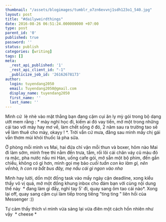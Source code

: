 ```yaml
---
thumbnail: "/assets/blogimages/tumblr_o7zn6evvnj1sdh123o1_540.jpg"
layout: post
title: "#dailyweirdthings"
date: 2016-08-26 06:51:24.000000000 +07:00
type: post
parent_id: '0'
published: true
password: ''
status: publish
categories: [writing]
tags: []
meta:
  _rest_api_published: '1'
  _rest_api_client_id: "-1"
  _publicize_job_id: '26162678173'
author:
  login: tuyendang2050
  email: Tuyendang2050@gmail.com
  display_name: tuyendang2050
  first_name: ''
  last_name: ''
---
```

Mình cứ  lè nhè vào mặt thằng bạn đang cặm cụi ăn ly mỳ gói trong bộ dạng ướt mem rằng : * mày nghỉ học đi, kiếm ai đó vay tiền, mở một trong những cái tao với mày hay mơ về, làm chết sống ở đó, 2 năm sau ra trường tao sẽ về làm thuê cho mày, okayy ! *. Trời vẫn cứ mưa, đằng sau mình mấy chị gái vẫn thơm mùi khói thuốc lá pha sữa.


Ở phòng mỗi mình vs Mai, hai đứa chỉ vận mỗi thun và boxer, hôm nào Mai đi làm sớm, mình free thì nằm đến trưa, tắm, rồi lôi cái chân váy cũ màu đỏ ra mặc, pha nước nấu mì Hàn, uống cafe gói, mở sẵn một bộ phim, đến gần chiều, không có gì hơn, mình gọi mẹ bảo *cuối tuần con ko làm gì, nên vềnhà, h con ra bắt bus đây, mẹ nấu cái gì ngon vào nha*


Mình hay lười, dồn một đống task vào mấy ngày cận deadline, xong kiểu thấy vô vị quá, mở một đống khung inbox cho đám bạn với cùng nội dung thế này  * đang làm gì đấy, nghỉ tay 5' đi, quay sang ôm tao cái nào*. Xong lại off, quay sang cặm cụi làm tiếp trong tiếng "ting ting " liên hồi của Messenger :))


Tự cảm thấy thích vì mình vừa sảng lại vừa điên một cách hồn nhiên như vậy  * cheese *
